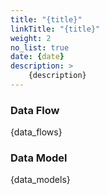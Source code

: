 ```yaml
---
title: "{title}"
linkTitle: "{title}"
weight: 2
no_list: true
date: {date}
description: >
    {description}
---
```


### Data Flow
{data_flows}

### Data Model
{data_models}